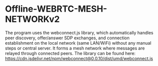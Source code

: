 # Offline-WEBRTC-MESH-NETWORKv2
The program uses the webconnect.js library, which automatically handles peer discovery, offer/answer SDP exchanges, and connection establishment on the local network (same LAN/WiFi) without any manual steps or central server. It forms a mesh network where messages are relayed through connected peers.
The library can be found here: https://cdn.jsdelivr.net/npm/webconnect@0.0.10/dist/umd/webconnect.js

